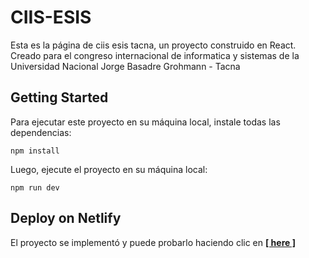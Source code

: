 # CIIS-ESIS

Esta es la página de ciis esis tacna, un proyecto construido en React.
Creado para el congreso internacional de informatica y sistemas de la Universidad Nacional Jorge Basadre Grohmann - Tacna

## Getting Started


Para ejecutar este proyecto en su máquina local, instale todas las dependencias:
```
npm install
```
Luego, ejecute el proyecto en su máquina local:
```
npm run dev
```
<!-- ## Techonologies
To build the Yarn Store I use the next technologies and dependencies:
- React.js
- Next.js
- Express
- Node
- PostgreSQL
- Webpack
- Vercel
- Heroku
- Netlify -->

## Deploy on Netlify

El proyecto se implementó y puede probarlo haciendo clic en [**[ here ]**](https://ciis-esis.netlify.app/)